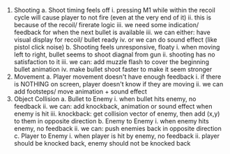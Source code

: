 1. Shooting
    a. Shoot timing feels off
        i. pressing M1 while within the recoil cycle will cause player to not fire (even at the very end of it)
        ii. this is because of the recoil/ firerate logic
        iii. we need some indication/ feedback for when the next bullet is available
        iii. we can either: have visual display for recoil/ bullet ready
        iv. or we can do sound effect (like pistol click noise)
    b. Shooting feels unresponsive, floaty
        i. when moving left to right, bullet seems to shoot diagnal from gun
        ii. shooting has no satisfaction to it
        iii. we can: add muzzle flash to cover the beginning bullet animation
        iv.  make bullet shoot faster to make it seem stronger
2. Movement
    a. Player movement doesn't have enough feedback
        i. if there is NOTHING on screen, player doesn't know if they are moving
        ii. we can add footsteps/ move animation + sound effect
3. Object Collision
    a. Bullet to Enemy
        i. when bullet hits enemy, no feedback
        ii. we can: add knockback, animation or sound effect when enemy is hit
        iii. knockback: get collision vector of enemy, then add (x,y) to them in opposite direction
    b. Enemy to Enemy
        i. when enemy hits enemy, no feedback
        ii. we can: push enemies back in opposite direction
    c. Player to Enemy
        i. when player is hit by enemy, no feedback
        ii. player should be knocked back, enemy should not be knocked back
    